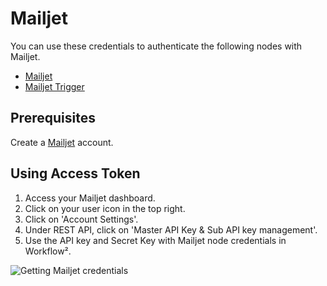 # Mailjet

You can use these credentials to authenticate the following nodes with Mailjet.
- [Mailjet](/workflow/integrations/nodes/n8n-nodes-base.mailjet/)
- [Mailjet Trigger](/workflow/integrations/trigger-nodes/n8n-nodes-base.mailjetTrigger/)

## Prerequisites

Create a [Mailjet](https://www.mailjet.com/) account.

## Using Access Token

1. Access your Mailjet dashboard.
2. Click on your user icon in the top right.
3. Click on 'Account Settings'.
4. Under REST API, click on 'Master API Key & Sub API key management'.
5. Use the API key and Secret Key with Mailjet node credentials in Workflow².

![Getting Mailjet credentials](/_images/integrations/credentials/mailjet/using-access-token.gif)
